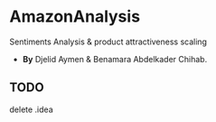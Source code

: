 # AmazonAnalysis
Sentiments Analysis &amp; product attractiveness scaling 

- **By** Djelid Aymen & Benamara Abdelkader Chihab. 


## TODO 
delete .idea
